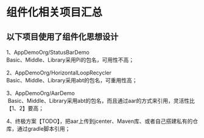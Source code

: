
# 组件化相关项目汇总   

## 以下项目使用了组件化思想设计     
1、AppDemoOrg/StatusBarDemo  
  Basic、Middle、Library采用Pi的包名，可用性不高；     
     
2、AppDemoOrg/HorizontalLoopRecycler        
  Basic、Middle、Library采用abt的包名，可重用性高；     
      
3、AppDemoOrg/AarDemo  
  Basic、Middle、Library采用abt的包名，而且通过aar的方式来引用，灵活性比【1、2】要高；      

4、终极方案【TODO】，把aar上传到jcenter、Maven库、或者自己搭建私有的仓库，通过gradle脚本引用；   

